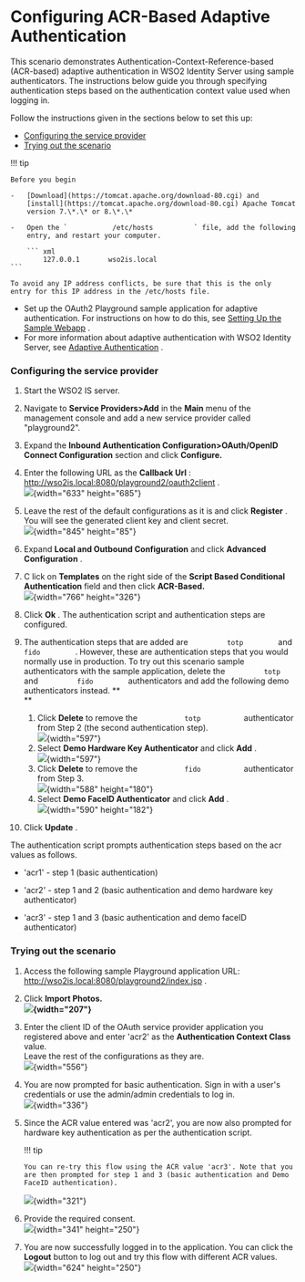# Configuring ACR-Based Adaptive Authentication

This scenario demonstrates Authentication-Context-Reference-based
(ACR-based) adaptive authentication in WSO2 Identity Server using sample
authenticators. The instructions below guide you through specifying
authentication steps based on the authentication context value used when
logging in.

Follow the instructions given in the sections below to set this up:

-   [Configuring the service
    provider](#ConfiguringACR-BasedAdaptiveAuthentication-Configuringtheserviceprovider)
-   [Trying out the
    scenario](#ConfiguringACR-BasedAdaptiveAuthentication-Tryingoutthescenario)

!!! tip
    
    Before you begin
    
    -   [Download](https://tomcat.apache.org/download-80.cgi) and
        [install](https://tomcat.apache.org/download-80.cgi) Apache Tomcat
        version 7.\*.\* or 8.\*.\*
    
    -   Open the `           /etc/hosts          ` file, add the following
        entry, and restart your computer.
    
        ``` xml
            127.0.0.1       wso2is.local
    ```

    To avoid any IP address conflicts, be sure that this is the only
    entry for this IP address in the /etc/hosts file.

<!-- -->

-   Set up the OAuth2 Playground sample application for adaptive
    authentication. For instructions on how to do this, see [Setting Up
    the Sample Webapp](_Setting_Up_the_Sample_Webapp_) .
-   For more information about adaptive authentication with WSO2
    Identity Server, see [Adaptive
    Authentication](https://docs.wso2.com/display/IS570/Adaptive+Authentication)
    .


### Configuring the service provider

1.  Start the WSO2 IS server.
2.  Navigate to **Service Providers\>Add** in the **Main** menu of the
    management console and add a new service provider called
    "playground2".
3.  Expand the **Inbound Authentication Configuration\>OAuth/OpenID
    Connect Configuration** section and click **Configure.**  
4.  Enter the following URL as the **Callback Url** :
    <http://wso2is.local:8080/playground2/oauth2client> .  
    ![](attachments/103330775/103330787.png){width="633" height="685"}
5.  Leave the rest of the default configurations as it is and click
    **Register** . You will see the generated client key and client
    secret.  
    ![](attachments/103330775/103330776.png){width="845" height="85"}
6.  Expand **Local and Outbound Configuration** and click **Advanced
    Configuration** .
7.  C lick on **Templates** on the right side of the **Script Based
    Conditional Authentication** field and then click **ACR-Based.**  
    ![](attachments/103330775/103330788.png){width="766" height="326"}
8.  Click **Ok** . The authentication script and authentication steps
    are configured.

9.  The authentication steps that are added are
    `          totp         ` and `          fido         ` . However,
    these are authentication steps that you would normally use in
    production. To try out this scenario sample authenticators with the
    sample application, delete the `          totp         ` and
    `          fido         ` authenticators and add the following demo
    authenticators instead. **  
    **
    1.  Click **Delete** to remove the `            totp           `
        authenticator from Step 2 (the second authentication step).  
        ![](attachments/103330775/103330786.png){width="597"}
    2.  Select **Demo Hardware Key Authenticator** and click **Add** .  
        ![](attachments/103330775/103330785.png){width="597"}
    3.  Click **Delete** to remove the `            fido           `
        authenticator from Step 3.  
        ![](attachments/103330775/103330784.png){width="588"
        height="180"}
    4.  Select **Demo FaceID Authenticator** and click **Add** .  
        ![](attachments/103330775/103330783.png){width="590"
        height="182"}
10. Click **Update** .

The authentication script prompts authentication steps based on the acr
values as follows.

-   'acr1' - step 1 (basic authentication)

-   'acr2' - step 1 and 2 (basic authentication and demo hardware key
    authenticator)
-   'acr3' - step 1 and 3 (basic authentication and demo faceID
    authenticator)

### Trying out the scenario

1.  Access the following sample Playground application URL:
    <http://wso2is.local:8080/playground2/index.jsp> .  
2.  Click **Import Photos.**  
    **![](attachments/103330775/103330782.png){width="207"}**
3.  Enter the client ID of the OAuth service provider application you
    registered above and enter 'acr2' as the **Authentication Context
    Class** value.  
    Leave the rest of the configurations as they are.  
    ![](attachments/103330775/103330781.png){width="556"}
4.  You are now prompted for basic authentication. Sign in with a user's
    credentials or use the admin/admin credentials to log in.  
    ![](attachments/103330775/103330780.png){width="336"}
5.  Since the ACR value entered was 'acr2', you are now also prompted
    for hardware key authentication as per the authentication script.

    !!! tip
    
        You can re-try this flow using the ACR value 'acr3'. Note that you
        are then prompted for step 1 and 3 (basic authentication and Demo
        FaceID authentication).
    

    ![](attachments/103330775/103330779.png){width="321"}

6.  Provide the required consent.  
    ![](attachments/103330775/103330778.png){width="341" height="250"}
7.  You are now successfully logged in to the application. You can click
    the **Logout** button to log out and try this flow with different
    ACR values.  
    ![](attachments/103330775/103330777.png){width="624" height="250"}
